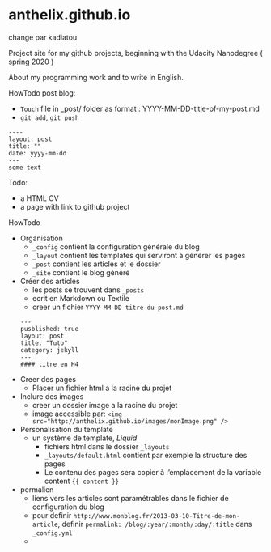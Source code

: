 # anthelix.github.io
change par kadiatou

Project site for my github projects, beginning with the Udacity Nanodegree ( spring 2020 )

About my programming work and to write in English.

HowTodo post blog: 
- `Touch` file in \_post/ folder as format :  YYYY-MM-DD-title-of-my-post.md    
- `git add`, `git push`
```
----
layout: post
title: ""
date: yyyy-mm-dd
---
some text
```

Todo:
- a HTML CV
- a page with link to github project

HowTodo
- Organisation
  - `_config` contient la configuration générale du blog
  - `_layout` contient les templates qui serviront à générer les pages
  - `_post` contient les articles et le dossier
  - `_site` contient le blog généré
- Créer des articles
  - les posts se trouvent dans `_posts`
  - ecrit en Markdown ou Textile
  - creer un fichier `YYYY-MM-DD-titre-du-post.md`
  ```
  ---
  pusblished: true
  layout: post
  title: "Tuto"
  category: jekyll
  ---
  #### titre en H4
  ```
- Creer des pages
  - Placer un fichier html a la racine du projet
- Inclure des images
  - creer un dossier image a la racine du projet
  - image accessible par:
  `<img src="http://anthelix.github.io/images/monImage.png" />`
- Personalisation du template
  - un système de template, *Liquid*
    - fichiers html dans le dossier `_layouts`
    - `_layouts/default.html` contient par exemple la structure des pages
    - Le contenu des pages sera copier à l’emplacement de la variable content `{{ content }}`
- permalien
  - liens vers les articles sont paramétrables dans le fichier de configuration du blog
  - pour definir `http://www.monblog.fr/2013-03-10-Titre-de-mon-article`, definir `permalink: /blog/:year/:month/:day/:title` dans `_config.yml`
  - 
